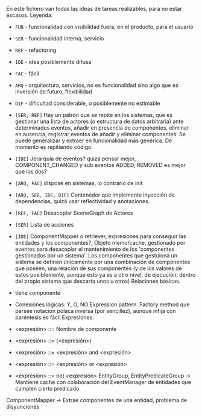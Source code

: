 En este fichero van todas las ideas de tareas realizables, para no estar escasos.
Leyenda:
- `FUN` - funcionalidad con visibilidad fuera, en el producto, para el usuario
- `SER` - funcionalidad interna, servicio
- `REF` - refactoring
- `IDE` - idea posiblemente difusa
- `FAC` - fácil
- `ARQ` - arquitectura, servicios, no es funcionalidad sino algo que es inversión de futuro, flexibilidad
- `DIF` - dificultad considerable, o posiblemente no estimable

- `[SER, REF]` Hay un patrón que se repite en los sistemas, que es gestionar una lista de actores (o estructura de datos arbitraria) ante determinados eventos, añadir en presencia de componentes, eliminar en ausencia, registrar eventos de añadir y eliminar componentes. Se puede generalizar y extraer en funcionalidad más genérica. De momento es repitiendo código.
- `[IDE]` Jerarquía de eventos? quizá pensar mejor, COMPONENT_CHANGED y sub eventos ADDED, REMOVED es mejor que los dos? 
- `[ARQ, FAC]` dispose en sistemas, lo contrario de init
- `[ARQ, SER, IDE, DIF]` Contenedor que implemente inyección de dependencias, quizá usar reflectividad y anotaciones.
- `[REF, FAC]` Desacoplar SceneGraph de Actores
- `[SER]` Lista de acciones
- `[IDE]` ComponentMapper o retriever, expresiones para conseguir las entidades y los componentes?, Objeto memo/cache, gestionado por eventos para desacoplar el mantenimiento de los 'componentes gestionados por un sistema'. Los componentes que gestuiona un sistema se definen únicamente por una combinación de componentes que poseen, una relación de sus componentes (y de los valores de estos posiblemente, aunque esto ya es a otro nivel, de ejecución, dentro del propio sistema que descarta unos u otros) Relaciones básicas.
- tiene componente
- Conexiones lógicas: Y, O, NO
Expression pattern. Factory method que parsee notación polaca inversa (por sencillez), aunque infija con paréntesis es fácil
Expresiones:
- <expresión> ::= Nombre de componente
- <expresión> ::= (<expresión>)
- <expresión> ::= <expresión> and <expresión>
- <expresión> ::= <expresión> or <expresión>
- <expresión> ::= not <expresión>
EntityGroup, EntityPredicateGroup -> Mantiene caché con colaboración del EventManager de entidades que cumplen cierto predicado

ComponentMapper -> Extrae componentes de una entidad, problema de disyunciones